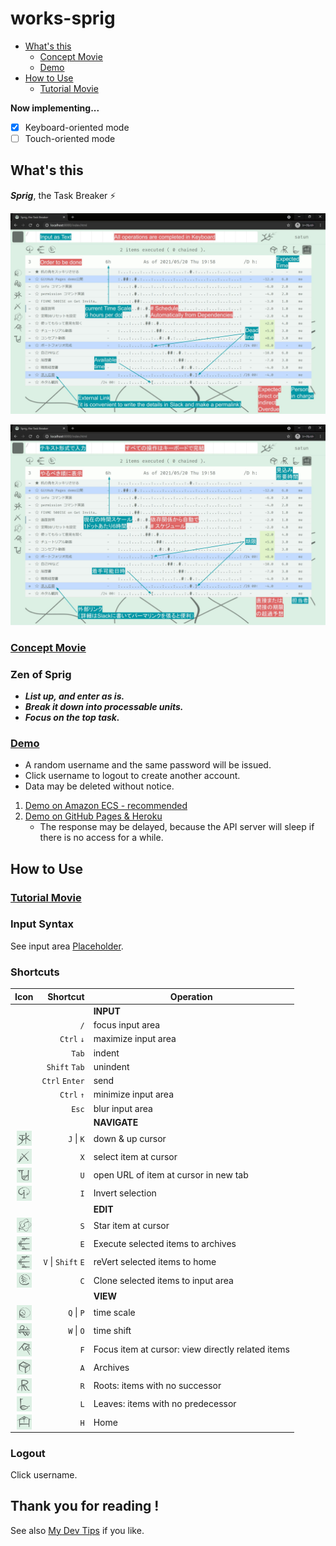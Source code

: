 # works-sprig

  - [What's this](#whats-this)
    - [Concept Movie](#concept-movie)
    - [Demo](#demo)
  - [How to Use](#how-to-use)
    - [Tutorial Movie](#tutorial-movie)

__Now implementing...__

- [x] Keyboard-oriented mode
- [ ] Touch-oriented mode

<!-- EXTERNAL LINK -->
[Concept]: https://youtu.be/4MatFmieAwE
[Demo1]: https://demo.sprig.work/
[Demo2]: https://satu-n.github.io/works-sprig/
[Docker]: https://docs.docker.com/get-docker/
[SendGrid]: https://sendgrid.com/
[SparkPost]: https://sparkpost.com/
[Tips]: https://github.com/satu-n/tips
[Tutorial]: https://youtu.be/PhxihW87N74

<!-- INTERNAL LINK -->
[Network Diagram]: etc/network_diagram.jpg
[Placeholder]: web/src/Page/App/Placeholder.elm
[Screen]: etc/screen_description.jpg
[Screen-ja]: etc/screen_description-ja.jpg

<!-- TODOX ![Network Diagram][Network Diagram] -->

## What's this

___Sprig___, the Task Breaker ⚡

![Screen Description][Screen]

![Screen Description in Japanese][Screen-ja]

### [Concept Movie][Concept]

### Zen of Sprig

* ___List up, and enter as is.___
* ___Break it down into processable units.___
* ___Focus on the top task.___

### [Demo][Demo1]

* A random username and the same password will be issued.
* Click username to logout to create another account.
* Data may be deleted without notice.

1. [Demo on Amazon ECS - recommended][Demo1]
2. [Demo on GitHub Pages & Heroku][Demo2]
   * The response may be delayed, because the API server will sleep if there is no access for a while.

## How to Use

### [Tutorial Movie][Tutorial]

### Input Syntax

See input area [Placeholder][Placeholder].

### Shortcuts

|                             Icon                              |           Shortcut | Operation                                         |
| :-----------------------------------------------------------: | -----------------: | ------------------------------------------------- |
|                                                               |                    | __INPUT__                                         |
|                                                               |                `/` | focus input area                                  |
|                                                               |         `Ctrl` `↓` | maximize input area                               |
|                                                               |              `Tab` | indent                                            |
|                                                               |      `Shift` `Tab` | unindent                                          |
|                                                               |     `Ctrl` `Enter` | send                                            |
|                                                               |         `Ctrl` `↑` | minimize input area                               |
|                                                               |              `Esc` | blur input area                                   |
|                                                               |                    | __NAVIGATE__                                      |
| <img src="docs/images/cmd_jk.png" width="24px" align="center"> |         `J` \| `K` | down & up cursor                                  |
| <img src="docs/images/cmd_x.png" width="24px" align="center">  |                `X` | select item at cursor                             |
| <img src="docs/images/cmd_u.png" width="24px" align="center">  |                `U` | open URL of item at cursor in new tab             |
| <img src="docs/images/cmd_i.png" width="24px" align="center">  |                `I` | Invert selection                                  |
|                                                               |                    | __EDIT__                                          |
| <img src="docs/images/cmd_s.png" width="24px" align="center">  |                `S` | Star item at cursor                               |
| <img src="docs/images/cmd_e.png" width="24px" align="center">  |                `E` | Execute selected items to archives                |
| <img src="docs/images/cmd_e.png" width="24px" align="center">  | `V` \| `Shift` `E` | reVert selected items to home                     |
| <img src="docs/images/cmd_c.png" width="24px" align="center">  |                `C` | Clone selected items to input area                |
|                                                               |                    | __VIEW__                                          |
| <img src="docs/images/cmd_qp.png" width="24px" align="center"> |         `Q` \| `P` | time scale                                        |
| <img src="docs/images/cmd_wo.png" width="24px" align="center"> |         `W` \| `O` | time shift                                        |
| <img src="docs/images/cmd_f.png" width="24px" align="center">  |                `F` | Focus item at cursor: view directly related items |
| <img src="docs/images/cmd_a.png" width="24px" align="center">  |                `A` | Archives                                          |
| <img src="docs/images/cmd_r.png" width="24px" align="center">  |                `R` | Roots: items with no successor                    |
| <img src="docs/images/cmd_l.png" width="24px" align="center">  |                `L` | Leaves: items with no predecessor                 |
| <img src="docs/images/cmd_h.png" width="24px" align="center">  |                `H` | Home                                              |

### Logout

Click username.

## Thank you for reading !

See also [My Dev Tips][Tips] if you like.
